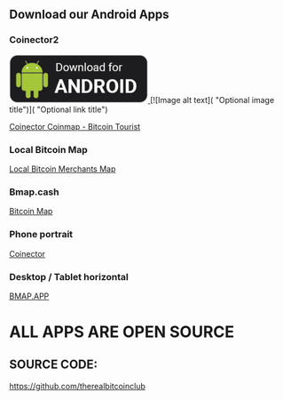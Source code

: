 ## Download our Android Apps

### Coinector2

<a href="https://github.com/theRealBitcoinClub/flutter_coinector/releases/download/public/app-release.apk" title="Android APK Download">
  <img alt="Android APK Download"
       title="Android APK Download"
       src="https://github.com/theRealBitcoinClub/therealbitcoinclub.github.io/blob/6460d5061b098532b4f81751c0a039b7a6926708/android-apk-download.png"
  />
</a>
[![Image alt text](<https://user-images.githubusercontent.com/30203863/71215319-517d2a80-22af-11ea-9ca8-206a2162c1cb.png> "Optional image title")](<https://octodex.github.com/> "Optional link title")

[Coinector Coinmap - Bitcoin Tourist](https://play.google.com/store/apps/details?id=cash.bitcoinmap.coinector)

### Local Bitcoin Map

[Local Bitcoin Merchants Map](https://play.google.com/store/apps/details?id=club.therealbitcoin.bchmap)

### Bmap.cash

[Bitcoin Map](http://bitcoinmap.cash)

### Phone portrait

[Coinector](http://coinector.app) 

### Desktop / Tablet horizontal

[BMAP.APP](http://bmap.app)

# ALL APPS ARE OPEN SOURCE
## SOURCE CODE:
https://github.com/therealbitcoinclub
